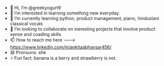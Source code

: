 - 👋 Hi, I’m @greekyogurt9
- 👀 I’m interested in learning something new everyday.
- 🌱 I’m currently learning python, product management, piano, hindustani classical vocals 
- 💞️ I’m looking to collaborate on ineresting projects that involve product sense and coading skills
- 📫 How to reach me here ---> https://www.linkedin.com/in/ankitaabhavsar456/
- 😄 Pronouns: she
- ⚡ Fun fact: banana is a berry and strawberry is not.
<!---
greekyogurt9/greekyogurt9 is a ✨ special ✨ repository because its `README.md` (this file) appears on your GitHub profile.
You can click the Preview link to take a look at your changes.
--->
